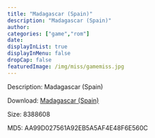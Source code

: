 ```yaml
---
title: "Madagascar (Spain)"
description: "Madagascar (Spain)"
author: 
categories: ["game","rom"]
date: 
displayInList: true
displayInMenu: false
dropCap: false
featuredImage: /img/miss/gamemiss.jpg
---
```


Description: Madagascar (Spain)

Download: <a style="text-decoration:underline;" href="https://mega.nz/#!iLIgSKLJ!u3BPlTNUdFfveEDR3bRPgYaCj3DdQf6WkycSejFW-Xs" target = "_blank" rel = "nofollow" > Madagascar (Spain)</a>

Size: 8388608

MD5: AA99D027561A92EB5A5AF4E48F6E560C

